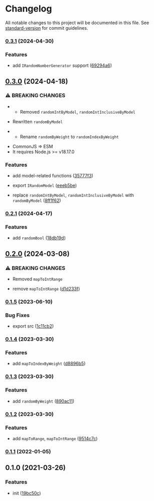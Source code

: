 # Changelog

All notable changes to this project will be documented in this file. See [standard-version](https://github.com/conventional-changelog/standard-version) for commit guidelines.

### [0.3.1](https://github.com/BlackGlory/extra-rand/compare/v0.3.0...v0.3.1) (2024-04-30)


### Features

* add `IRandomNumberGenerator` support ([69294a6](https://github.com/BlackGlory/extra-rand/commit/69294a6407a83c079c91a524307d11e241e64db4))

## [0.3.0](https://github.com/BlackGlory/extra-rand/compare/v0.2.1...v0.3.0) (2024-04-18)


### ⚠ BREAKING CHANGES

* - Removed `randomIntByModel`, `randomIntInclusiveByModel`
- Rewritten `randomByModel`
* - Rename `randomByWeight` to `randomIndexByWeight`
- CommonJS => ESM
- It requires Node.js >= v18.17.0

### Features

* add model-related functions ([35777f3](https://github.com/BlackGlory/extra-rand/commit/35777f3864b293f64917e9ba7b7d467caee4f38b))
* export `IRandomModel` ([eeeb5be](https://github.com/BlackGlory/extra-rand/commit/eeeb5be5f80caac975bf06259144a5642773bbc3))


* replace `randomIntByModel`, `randomIntInclusiveByModel` with `randomByModel` ([8ff1f62](https://github.com/BlackGlory/extra-rand/commit/8ff1f62eaf9055b37a6379146847e5bd9bd0360e))

### [0.2.1](https://github.com/BlackGlory/extra-rand/compare/v0.2.0...v0.2.1) (2024-04-17)


### Features

* add `randomBool` ([18db19d](https://github.com/BlackGlory/extra-rand/commit/18db19d7a9b93073fd8b16c4872faaec918baf88))

## [0.2.0](https://github.com/BlackGlory/extra-rand/compare/v0.1.5...v0.2.0) (2024-03-08)


### ⚠ BREAKING CHANGES

* Removed `mapToIntRange`

* remove `mapToIntRange` ([d1d233f](https://github.com/BlackGlory/extra-rand/commit/d1d233f85527bfaa86186ca0a01d1e518f158d8a))

### [0.1.5](https://github.com/BlackGlory/extra-rand/compare/v0.1.4...v0.1.5) (2023-06-10)


### Bug Fixes

* export src ([1c11cb2](https://github.com/BlackGlory/extra-rand/commit/1c11cb21b8dabd2899ef385401307ff62fe0a8ff))

### [0.1.4](https://github.com/BlackGlory/extra-rand/compare/v0.1.3...v0.1.4) (2023-03-30)


### Features

* add `mapToIndexByWeight` ([d8896b5](https://github.com/BlackGlory/extra-rand/commit/d8896b5672ed1241d864bbb33d88fab1c9d74372))

### [0.1.3](https://github.com/BlackGlory/extra-rand/compare/v0.1.2...v0.1.3) (2023-03-30)


### Features

* add `randomByWeight` ([890ac11](https://github.com/BlackGlory/extra-rand/commit/890ac110d1191ca58a61ab036da65a0683791a6f))

### [0.1.2](https://github.com/BlackGlory/extra-rand/compare/v0.1.1...v0.1.2) (2023-03-30)


### Features

* add `mapToRange`, `mapToIntRange` ([9514c7c](https://github.com/BlackGlory/extra-rand/commit/9514c7c03ff26fb13c44c10e138f23ea56e09124))

### [0.1.1](https://github.com/BlackGlory/extra-rand/compare/v0.1.0...v0.1.1) (2022-01-05)

## 0.1.0 (2021-03-26)


### Features

* init ([19bc50c](https://github.com/BlackGlory/extra-rand/commit/19bc50ca88b649eef6738e858048e40418a6fb84))
